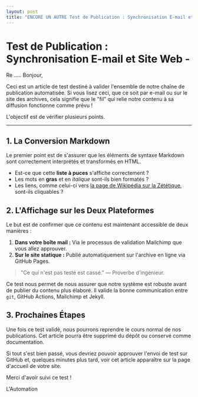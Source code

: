 ```yaml
---
layout: post
title: "ENCORE UN AUTRE Test de Publication : Synchronisation E-mail et Site Web"
---
```


# Test de Publication : Synchronisation E-mail et Site Web - 

Re ..... Bonjour,

Ceci est un article de test destiné à valider l'ensemble de notre chaîne de publication automatisée. Si vous lisez ceci, que ce soit par e-mail ou sur le site des archives, cela signifie que le "fil" qui relie notre contenu à sa diffusion fonctionne comme prévu !

L'objectif est de vérifier plusieurs points.

---

## 1. La Conversion Markdown

Le premier point est de s'assurer que les éléments de syntaxe Markdown sont correctement interprétés et transformés en HTML.

* Est-ce que cette **liste à puces** s'affiche correctement ?
* Les mots en **gras** et en *italique* sont-ils bien formatés ?
* Les liens, comme celui-ci vers [la page de Wikipédia sur la Zététique](https://fr.wikipedia.org/wiki/Z%C3%A9t%C3%A9tique), sont-ils cliquables ?

## 2. L'Affichage sur les Deux Plateformes

Le but est de confirmer que ce contenu est maintenant accessible de deux manières :
1.  **Dans votre boîte mail :** Via le processus de validation Mailchimp que vous allez approuver.
2.  **Sur le site statique :** Publié automatiquement sur l'archive en ligne via GitHub Pages.

> "Ce qui n'est pas testé est cassé."
> — Proverbe d'ingénieur.

Ce test nous permet de nous assurer que notre système est robuste avant de publier du contenu plus élaboré. Il valide la bonne communication entre `git`, GitHub Actions, Mailchimp et Jekyll.

## 3. Prochaines Étapes

Une fois ce test validé, nous pourrons reprendre le cours normal de nos publications. Cet article pourra être supprimé du dépôt ou conservé comme documentation.

Si tout s'est bien passé, vous devriez pouvoir approuver l'envoi de test sur GitHub et, quelques minutes plus tard, voir cet article apparaître sur la page d'accueil de votre site.

Merci d'avoir suivi ce test !

L'Automation

